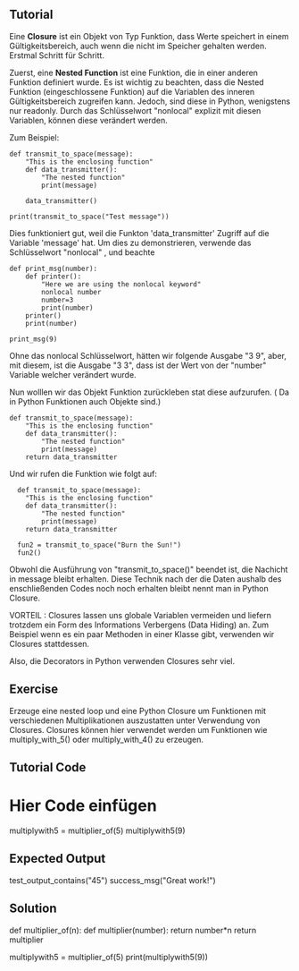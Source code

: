 Tutorial
--------

Eine **Closure** ist ein Objekt von Typ Funktion, dass Werte speichert in einem Gültigkeitsbereich, auch wenn die nicht im Speicher gehalten werden. Erstmal Schritt für Schritt.

Zuerst, eine  **Nested Function** ist eine Funktion, die in einer anderen Funktion definiert wurde. Es ist wichtig zu beachten, dass die Nested Funktion (eingeschlossene Funktion) auf die Variablen des inneren Gültigkeitsbereich zugreifen kann. Jedoch, sind diese in Python, wenigstens nur readonly. Durch das Schlüsselwort "nonlocal" explizit mit diesen Variablen, können diese verändert werden.  

Zum Beispiel:

    def transmit_to_space(message):
        "This is the enclosing function"
        def data_transmitter():
            "The nested function"
            print(message)
    
        data_transmitter()
    
    print(transmit_to_space("Test message"))

Dies funktioniert gut, weil die Funkton 'data_transmitter' Zugriff auf die Variable 'message' hat. Um dies zu demonstrieren, verwende das Schlüsselwort "nonlocal" , und beachte

    def print_msg(number):
        def printer():
            "Here we are using the nonlocal keyword"
            nonlocal number
            number=3
            print(number)
        printer()
        print(number)
    
    print_msg(9)

Ohne das nonlocal Schlüsselwort, hätten wir folgende Ausgabe "3 9", aber, mit diesem, ist die Ausgabe "3 3", dass ist der Wert von der "number" Variable welcher verändert wurde.

Nun wolllen wir das Objekt Funktion zurückleben stat diese aufzurufen.  ( Da in Python Funktionen auch Objekte sind.)

    def transmit_to_space(message):
        "This is the enclosing function"
        def data_transmitter():
            "The nested function"
            print(message)
        return data_transmitter

Und wir rufen die Funktion wie folgt auf:


      def transmit_to_space(message):
        "This is the enclosing function"
        def data_transmitter():
            "The nested function"
            print(message)
        return data_transmitter
        
  	  fun2 = transmit_to_space("Burn the Sun!")
  	  fun2()

Obwohl die Ausführung von "transmit_to_space()" beendet ist, die Nachicht in message bleibt erhalten. Diese Technik nach der die Daten aushalb des enschließenden Codes noch noch erhalten bleibt nennt man in Python Closure. 

VORTEIL : Closures lassen uns globale Variablen vermeiden und liefern trotzdem ein Form des Informations Verbergens (Data Hiding) an. Zum Beispiel wenn es ein paar Methoden in einer Klasse gibt, verwenden wir Closures stattdessen.

Also, die Decorators in Python verwenden Closures sehr viel.

Exercise
--------

Erzeuge eine nested loop und eine Python Closure um Funktionen mit verschiedenen Multiplikationen auszustatten unter Verwendung von Closures. 
Closures können hier verwendet werden um Funktionen wie multiply_with_5() oder multiply_with_4() zu erzeugen. 

Tutorial Code
-------------

# Hier Code einfügen

multiplywith5 = multiplier_of(5)
multiplywith5(9)

Expected Output
---------------

test_output_contains("45")
success_msg("Great work!")

Solution
--------

def multiplier_of(n):
    def multiplier(number):
        return number*n
    return multiplier

multiplywith5 = multiplier_of(5)
print(multiplywith5(9))
